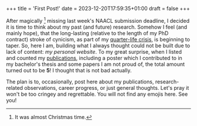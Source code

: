 +++
title = 'First Post!'
date = 2023-12-20T17:59:35+01:00
draft = false
+++

After magically [^1] missing last week's NAACL submission deadline, I decided it is time to think about my past (and future) research.
Somehow I feel (and mainly hope), that the long-lasting (relative to the length of my PhD contract) stroke of cynicism, as part of my [quarter-life crisis](https://en.wikipedia.org/wiki/Quarter-life_crisis), is beginning to taper.
So, here I am, building what I always thought could not be built due to lack of content: *my personal website*.
To my great surprise, when I listed and counted my [publications](/publications), including a poster which I contributed to in my bachelor's thesis and some papers I am not proud of, the total amount turned out to be **5**! 
I thought that is not bad actually. 

The plan is to, occasionally, post here about my publications, research-related observations, career progress, or just general thoughts. 
Let's pray it won't be too cringey and regrettable. You will not find any emojis here. See you! 

[^1]: It was almost Christmas time.